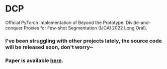# DCP
Official PyTorch Implementation of Beyond the Prototype: Divide-and-conquer Proxies for Few-shot Segmentation (IJCAI 2022 Long Oral).

### I've been struggling with other projects lately, the source code will be released soon, don't worry~
### Paper is available [here](http://arxiv.org/abs/2204.09903). 
